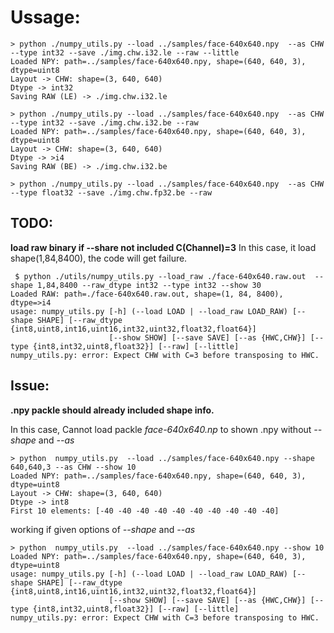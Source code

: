 # Ussage:
```
> python ./numpy_utils.py --load ../samples/face-640x640.npy  --as CHW --type int32 --save ./img.chw.i32.le --raw --little
Loaded NPY: path=../samples/face-640x640.npy, shape=(640, 640, 3), dtype=uint8
Layout -> CHW: shape=(3, 640, 640)
Dtype -> int32
Saving RAW (LE) -> ./img.chw.i32.le
```
```
> python ./numpy_utils.py --load ../samples/face-640x640.npy  --as CHW --type int32 --save ./img.chw.i32.be --raw
Loaded NPY: path=../samples/face-640x640.npy, shape=(640, 640, 3), dtype=uint8
Layout -> CHW: shape=(3, 640, 640)
Dtype -> >i4
Saving RAW (BE) -> ./img.chw.i32.be
```
```
> python ./numpy_utils.py --load ../samples/face-640x640.npy  --as CHW --type float32 --save ./img.chw.fp32.be --raw
```

## TODO:

**load raw binary if --share not included C(Channel)=3**
In this case, it load shape(1,84,8400), the code will get failure.
```
 $ python ./utils/numpy_utils.py --load_raw ./face-640x640.raw.out  --shape 1,84,8400 --raw_dtype int32 --type int32 --show 30
Loaded RAW: path=./face-640x640.raw.out, shape=(1, 84, 8400), dtype=>i4
usage: numpy_utils.py [-h] (--load LOAD | --load_raw LOAD_RAW) [--shape SHAPE] [--raw_dtype {int8,uint8,int16,uint16,int32,uint32,float32,float64}]
                      [--show SHOW] [--save SAVE] [--as {HWC,CHW}] [--type {int8,int32,uint8,float32}] [--raw] [--little]
numpy_utils.py: error: Expect CHW with C=3 before transposing to HWC.
```
## Issue:

**.npy packle should already included shape info.**

In this case, Cannot load packle *face-640x640.np*  to shown .npy without *--shape* and *--as*
```
> python  numpy_utils.py  --load ../samples/face-640x640.npy --shape 640,640,3 --as CHW --show 10
Loaded NPY: path=../samples/face-640x640.npy, shape=(640, 640, 3), dtype=uint8
Layout -> CHW: shape=(3, 640, 640)
Dtype -> int8
First 10 elements: [-40 -40 -40 -40 -40 -40 -40 -40 -40 -40]
```

working if given options of *--shape* and *--as*

```
> python  numpy_utils.py  --load ../samples/face-640x640.npy --show 10
Loaded NPY: path=../samples/face-640x640.npy, shape=(640, 640, 3), dtype=uint8
usage: numpy_utils.py [-h] (--load LOAD | --load_raw LOAD_RAW) [--shape SHAPE] [--raw_dtype {int8,uint8,int16,uint16,int32,uint32,float32,float64}]
                      [--show SHOW] [--save SAVE] [--as {HWC,CHW}] [--type {int8,int32,uint8,float32}] [--raw] [--little]
numpy_utils.py: error: Expect CHW with C=3 before transposing to HWC.
```



